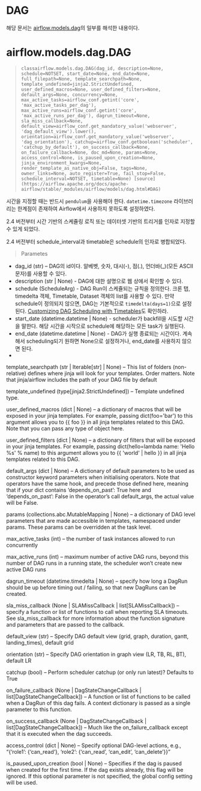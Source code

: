 # DAG
해당 문서는 [airflow.models.dag](https://airflow.apache.org/docs/apache-airflow/stable/_api/airflow/models/dag/index.html#module-contents)의 일부를 해석한 내용이다.

# airflow.models.dag.DAG
> `classairflow.models.dag.DAG(dag_id, description=None, schedule=NOTSET, start_date=None, end_date=None, full_filepath=None, template_searchpath=None, template_undefined=jinja2.StrictUndefined, user_defined_macros=None, user_defined_filters=None, default_args=None, concurrency=None, max_active_tasks=airflow_conf.getint('core', 'max_active_tasks_per_dag'), max_active_runs=airflow_conf.getint('core', 'max_active_runs_per_dag'), dagrun_timeout=None, sla_miss_callback=None, default_view=airflow_conf.get_mandatory_value('webserver', 'dag_default_view').lower(), orientation=airflow_conf.get_mandatory_value('webserver', 'dag_orientation'), catchup=airflow_conf.getboolean('scheduler', 'catchup_by_default'), on_success_callback=None, on_failure_callback=None, doc_md=None, params=None, access_control=None, is_paused_upon_creation=None, jinja_environment_kwargs=None, render_template_as_native_obj=False, tags=None, owner_links=None, auto_register=True, fail_stop=False, schedule_interval=NOTSET, timetable=None) [source](https://airflow.apache.org/docs/apache-airflow/stable/_modules/airflow/models/dag.html#DAG)`

시간을 지정할 때는 반드시 `pendulum`을 사용해야 한다. `datetime.timezone` 라이브러리는 한계점이 존재하여 Airflow에서 사용하지 못하도록 설정하였다.

2.4 버전부터 시간 기반의 스케쥴링 로직 또는 데이터셋 기반의 트리거를 인자로 지정할 수 있게 되었다.

2.4 버전부터 schedule_interval과 timetable은 schedule의 인자로 병합되었다.

> Parametes

- dag_id (str) – DAG의 id이다. 알베벳, 숫자, 대시(-), 점(.), 언더바(_)(모든 ASCII 문자)를 사용할 수 있다.
- description (str | None) - DAG에 대한 설명으로 웹 상에서 확인할 수 있다.
- schedule (ScheduleArg) - DAG Run이 스케쥴되는 규칙을 정의한다. 크론 탭, timedelta 객체, Timetable, Dataset 객체의 list를 사용할 수 있다.
만약 schedule이 정의되지 않으면, DAG는 기본적으로 `timedelta(days=1)`으로 설정된다. [Customizing DAG Scheduling with Timetables](https://airflow.apache.org/docs/apache-airflow/stable/howto/timetable.html)도 확인하라.
- start_date (datetime.datetime | None) - scheduler가 backfill을 시도할 시간을 말한다. 해당 시간을 시작으로 schedule에 해당하는 모든 task가 실행된다.
- end_date (datetime.datetime | None) - DAG가 실행 종료되는 시간이다. 계속해서 scheduling되기 원하면 None으로 설정하거나, end_date를 사용하지 않으면 된다.
- 


template_searchpath (str | Iterable[str] | None) – This list of folders (non-relative) defines where jinja will look for your templates. Order matters. Note that jinja/airflow includes the path of your DAG file by default

template_undefined (type[jinja2.StrictUndefined]) – Template undefined type.

user_defined_macros (dict | None) – a dictionary of macros that will be exposed in your jinja templates. For example, passing dict(foo='bar') to this argument allows you to {{ foo }} in all jinja templates related to this DAG. Note that you can pass any type of object here.

user_defined_filters (dict | None) – a dictionary of filters that will be exposed in your jinja templates. For example, passing dict(hello=lambda name: 'Hello %s' % name) to this argument allows you to {{ 'world' | hello }} in all jinja templates related to this DAG.

default_args (dict | None) – A dictionary of default parameters to be used as constructor keyword parameters when initialising operators. Note that operators have the same hook, and precede those defined here, meaning that if your dict contains ‘depends_on_past’: True here and ‘depends_on_past’: False in the operator’s call default_args, the actual value will be False.

params (collections.abc.MutableMapping | None) – a dictionary of DAG level parameters that are made accessible in templates, namespaced under params. These params can be overridden at the task level.

max_active_tasks (int) – the number of task instances allowed to run concurrently

max_active_runs (int) – maximum number of active DAG runs, beyond this number of DAG runs in a running state, the scheduler won’t create new active DAG runs

dagrun_timeout (datetime.timedelta | None) – specify how long a DagRun should be up before timing out / failing, so that new DagRuns can be created.

sla_miss_callback (None | SLAMissCallback | list[SLAMissCallback]) – specify a function or list of functions to call when reporting SLA timeouts. See sla_miss_callback for more information about the function signature and parameters that are passed to the callback.

default_view (str) – Specify DAG default view (grid, graph, duration, gantt, landing_times), default grid

orientation (str) – Specify DAG orientation in graph view (LR, TB, RL, BT), default LR

catchup (bool) – Perform scheduler catchup (or only run latest)? Defaults to True

on_failure_callback (None | DagStateChangeCallback | list[DagStateChangeCallback]) – A function or list of functions to be called when a DagRun of this dag fails. A context dictionary is passed as a single parameter to this function.

on_success_callback (None | DagStateChangeCallback | list[DagStateChangeCallback]) – Much like the on_failure_callback except that it is executed when the dag succeeds.

access_control (dict | None) – Specify optional DAG-level actions, e.g., “{‘role1’: {‘can_read’}, ‘role2’: {‘can_read’, ‘can_edit’, ‘can_delete’}}”

is_paused_upon_creation (bool | None) – Specifies if the dag is paused when created for the first time. If the dag exists already, this flag will be ignored. If this optional parameter is not specified, the global config setting will be used.
